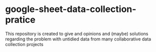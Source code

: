 # google-sheet-data-collection-pratice
This repository is created to give and opinions and (maybe) solutions regarding the problem with untidied data from many collaborative data collection projects
